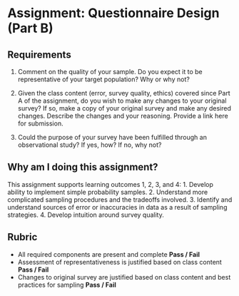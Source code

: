 # Assignment: Questionnaire Design (Part B)

## Requirements
1. Comment on the quality of your sample. Do you expect it to be representative of your target population? Why or why not?

2. Given the class content (error, survey quality, ethics) covered since Part A of the assignment, do you wish to make any changes to your original survey? If so, make a copy of your original survey and make any desired changes. Describe the changes and your reasoning. Provide a link here for submission.

3. Could the purpose of your survey have been fulfilled through an observational study? If yes, how? If no, why not?

## Why am I doing this assignment?

This assignment supports learning outcomes 1, 2, 3, and 4:
	1.	Develop ability to implement simple probability samples.
	2.	Understand more complicated sampling procedures and the tradeoffs involved.
	3.	Identify and understand sources of error or inaccuracies in data as a result of sampling strategies.
	4.	Develop intuition around survey quality.

## Rubric

-	All required components are present and complete **Pass / Fail**
-	Assessment of representativeness is justified based on class content **Pass / Fail**
-	Changes to original survey are justified based on class content and best practices for sampling **Pass / Fail**